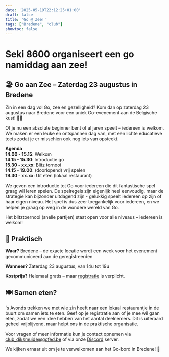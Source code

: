 ```yaml
---
date: '2025-05-19T22:12:25+01:00'
draft: false
title: 'Go @ Zee!'
tags: ["Bredene", "club"]
showtoc: false
---
```


# Seki 8600 organiseert een go namiddag aan zee!

## 🏖️ Go aan Zee – Zaterdag 23 augustus in Bredene

Zin in een dag vol Go, zee en gezelligheid? Kom dan op zaterdag 23 augustus naar Bredene voor een uniek Go-evenement aan de Belgische kust! 🌊🏯

Of je nu een absolute beginner bent of al jaren speelt – iedereen is welkom. We maken er een leuke en ontspannen dag van, met een lichte educatieve toets zodat je er misschien ook nog iets van opsteekt. 

**Agenda**\
**14.00 - 15.15**: Welkom\
**14.15 - 15.30**: Introductie go \
**15.30 - xx.xx**: Blitz tornooi\
**14.15 - 19.00**: (doorlopend) vrij spelen\
**19.30 - xx.xx**: Uit eten (lokaal restaurant)

We geven een introductie tot Go voor iedereen die dit fantastische spel graag wil leren spelen. De spelregels zijn eigenlijk heel eenvoudig, maar de strategie kan bijzonder uitdagend zijn - gelukkig speelt iedereen op zijn of haar eigen niveau. Het spel is dus zeer toegankelijk voor iedereen, en we helpen je graag op weg in de wondere wereld van Go.

Het blitztoernooi (snelle partijen) staat open voor alle niveaus – iedereen is welkom!

## 📍 Praktisch
**Waar?** Bredene – de exacte locatie wordt een week voor het evenement gecommuniceerd aan de geregistreerden

**Wanneer?** Zaterdag 23 augustus, van 14u tot 19u

**Kostprijs?** Helemaal gratis – maar [registratie](https://docs.google.com/forms/d/e/1FAIpQLSeM1w3twmQ0srkO7QYhBTRhcMGl39LJrLfK8MIxDBlhMqImbQ/viewform) is verplicht.

 
## 🍽️ Samen eten?
's Avonds trekken we met wie zin heeft naar een lokaal restaurantje in de buurt om samen iets te eten.
Geef op je registratie aan of je mee wil gaan eten, zodat we een idee hebben van het aantal deelnemers. Dit is uiteraard geheel vrijblijvend, maar helpt ons in de praktische organisatie.


Voor vragen of meer informatie kun je contact opnemen via [club_diksmuide@gofed.be](mailto:club_diksmuide@gofed.be) of via onze [Discord](https://discord.gg/gqpgpFZav3) server.

We kijken ernaar uit om je te verwelkomen aan het Go-bord in Bredene! 🎉 